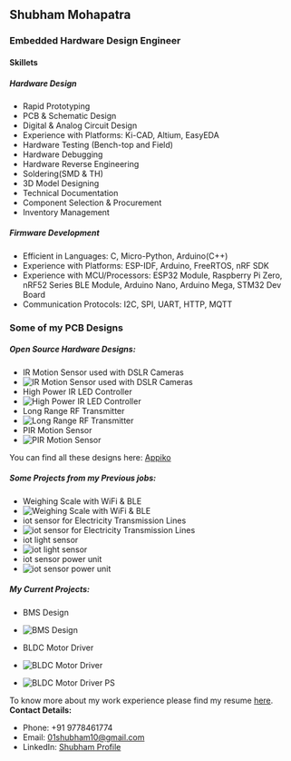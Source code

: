 ## Shubham Mohapatra
### Embedded Hardware Design Engineer
#### Skillets
##### Hardware Design
 - Rapid Prototyping
 - PCB & Schematic Design
 - Digital & Analog Circuit Design
 - Experience with Platforms: Ki-CAD, Altium, EasyEDA
 - Hardware Testing (Bench-top and Field)
 - Hardware Debugging
 - Hardware Reverse Engineering
 - Soldering(SMD & TH)
 - 3D Model Designing
 - Technical Documentation
 - Component Selection & Procurement
 - Inventory Management

##### Firmware Development
 - Efficient in Languages: C, Micro-Python, Arduino(C++)
 - Experience with Platforms: ESP-IDF, Arduino, FreeRTOS, nRF SDK
 - Experience with MCU/Processors: ESP32 Module, Raspberry Pi Zero, nRF52 Series BLE Module, Arduino Nano, Arduino Mega, STM32 Dev Board
 - Communication Protocols: I2C, SPI, UART, HTTP, MQTT

### Some of my PCB Designs
##### Open Source Hardware Designs:
- IR Motion Sensor used with DSLR Cameras
- ![IR Motion Sensor used with DSLR Cameras](https://github.com/ShuBot/ShuBot.github.io/blob/main/pics/appiko_01.JPG)
- High Power IR LED Controller
- ![High Power IR LED Controller](https://github.com/ShuBot/ShuBot.github.io/blob/main/pics/appiko_02.jpg)
- Long Range RF Transmitter
- ![Long Range RF Transmitter](https://github.com/ShuBot/ShuBot.github.io/blob/main/pics/appiko_03.jpg)
- PIR Motion Sensor
- ![PIR Motion Sensor](https://github.com/ShuBot/ShuBot.github.io/blob/main/pics/appiko_04.jpg)

You can find all these designs here: [Appiko](https://github.com/Appiko/sense_snap_hw)

##### Some Projects from my Previous jobs:

 - Weighing Scale with WiFi & BLE
 - ![Weighing Scale with WiFi & BLE](https://github.com/ShuBot/ShuBot.github.io/blob/main/pics/weighting_scale_01.jpg)
 - iot sensor for Electricity Transmission Lines
 - ![iot sensor for Electricity Transmission Lines](https://github.com/ShuBot/ShuBot.github.io/blob/main/pics/elcetricity_trsm_line_sensor_01.jpg)
 - iot light sensor
 - ![iot light sensor](https://github.com/ShuBot/ShuBot.github.io/blob/main/pics/mandala_02.jpg)
 - iot sensor power unit
 - ![iot sensor power unit](https://github.com/ShuBot/ShuBot.github.io/blob/main/pics/PDS_rev2_PCB01.jpg)

##### My Current Projects:

- BMS Design
- ![BMS Design](https://github.com/ShuBot/ShuBot.github.io/blob/main/pics/BMS_02.jpg)

 - BLDC Motor Driver
 - ![BLDC Motor Driver](https://github.com/ShuBot/ShuBot.github.io/blob/main/pics/BLDC_Driver_ckt.jpeg)
 - ![BLDC Motor Driver PS](https://github.com/ShuBot/ShuBot.github.io/blob/main/pics/BLDC_Drive_04.jpg)

To know more about my work experience please find my resume [here](https://github.com/ShuBot/ShuBot.github.io/blob/main/docs/SHUBHAM_M_Sep2021.pdf).
**Contact Details:** 
- Phone: +91 9778461774
- Email: 01shubham10@gmail.com
- LinkedIn:  [Shubham Profile](https://www.linkedin.com/in/shubham-mohapatra-6034279a)



<!--
**ShuBot/SHuBot** is a ✨ _special_ ✨ repository because its `README.md` (this file) appears on your GitHub profile.

Here are some ideas to get you started:

- 🔭 I’m currently working on ...
- 🌱 I’m currently learning ...
- 👯 I’m looking to collaborate on ...
- 🤔 I’m looking for help with ...
- 💬 Ask me about ...
- 📫 How to reach me: ...
- 😄 Pronouns: ...
- ⚡ Fun fact: ...
-->
